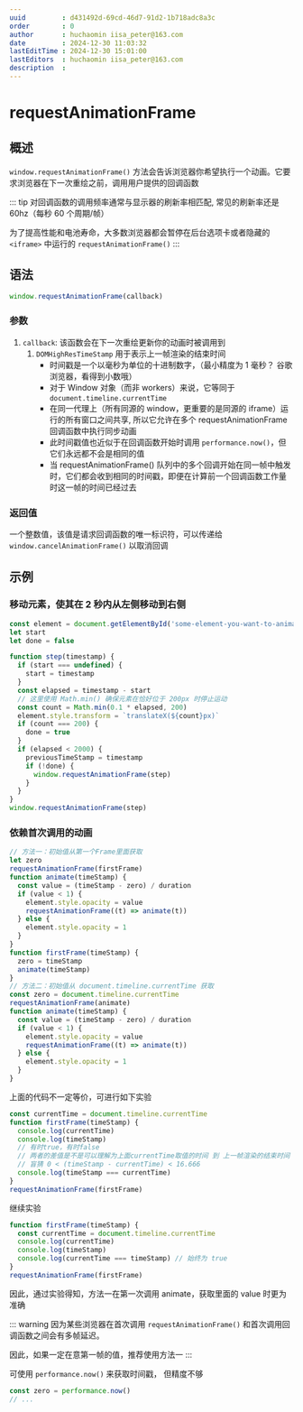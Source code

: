 ```yaml
---
uuid         : d431492d-69cd-46d7-91d2-1b718adc8a3c
order        : 0
author       : huchaomin iisa_peter@163.com
date         : 2024-12-30 11:03:32
lastEditTime : 2024-12-30 15:01:00
lastEditors  : huchaomin iisa_peter@163.com
description  :
---
```


# requestAnimationFrame

## 概述

`window.requestAnimationFrame()` 方法会告诉浏览器你希望执行一个动画。它要求浏览器在下一次重绘之前，调用用户提供的回调函数

::: tip
对回调函数的调用频率通常与显示器的刷新率相匹配, 常见的刷新率还是 60hz（每秒 60 个周期/帧）

为了提高性能和电池寿命，大多数浏览器都会暂停在后台选项卡或者隐藏的 `<iframe>` 中运行的 `requestAnimationFrame()`
:::

## 语法

```ts
window.requestAnimationFrame(callback)
```

### 参数

1. `callback`: 该函数会在下一次重绘更新你的动画时被调用到
    1. `DOMHighResTimeStamp` 用于表示上一帧渲染的结束时间
        - 时间戳是一个以毫秒为单位的十进制数字，（最小精度为 1 毫秒？ 谷歌浏览器，看得到小数哦）
        - 对于 Window 对象（而非 workers）来说，它等同于 `document.timeline.currentTime`
        - 在同一代理上（所有同源的 window，更重要的是同源的 iframe）运行的所有窗口之间共享, 所以它允许在多个 requestAnimationFrame 回调函数中执行同步动画
        - 此时间戳值也近似于在回调函数开始时调用 `performance.now()`，但它们永远都不会是相同的值
        - 当 requestAnimationFrame() 队列中的多个回调开始在同一帧中触发时，它们都会收到相同的时间戳，即便在计算前一个回调函数工作量时这一帧的时间已经过去

### 返回值

一个整数值，该值是请求回调函数的唯一标识符，可以传递给 `window.cancelAnimationFrame()` 以取消回调

## 示例

### 移动元素，使其在 2 秒内从左侧移动到右侧

```ts
const element = document.getElementById('some-element-you-want-to-animate')
let start
let done = false

function step(timestamp) {
  if (start === undefined) {
    start = timestamp
  }
  const elapsed = timestamp - start
  // 这里使用 Math.min() 确保元素在恰好位于 200px 时停止运动
  const count = Math.min(0.1 * elapsed, 200)
  element.style.transform = `translateX(${count}px)`
  if (count === 200) {
    done = true
  }
  if (elapsed < 2000) {
    previousTimeStamp = timestamp
    if (!done) {
      window.requestAnimationFrame(step)
    }
  }
}
window.requestAnimationFrame(step)
```

### 依赖首次调用的动画

```ts
// 方法一：初始值从第一个Frame里面获取
let zero
requestAnimationFrame(firstFrame)
function animate(timeStamp) {
  const value = (timeStamp - zero) / duration
  if (value < 1) {
    element.style.opacity = value
    requestAnimationFrame((t) => animate(t))
  } else {
    element.style.opacity = 1
  }
}
function firstFrame(timeStamp) {
  zero = timeStamp
  animate(timeStamp)
}
// 方法二：初始值从 document.timeline.currentTime 获取
const zero = document.timeline.currentTime
requestAnimationFrame(animate)
function animate(timeStamp) {
  const value = (timeStamp - zero) / duration
  if (value < 1) {
    element.style.opacity = value
    requestAnimationFrame((t) => animate(t))
  } else {
    element.style.opacity = 1
  }
}
```

上面的代码不一定等价，可进行如下实验

```ts
const currentTime = document.timeline.currentTime
function firstFrame(timeStamp) {
  console.log(currentTime)
  console.log(timeStamp)
  // 有时true，有时false
  // 两者的差值是不是可以理解为上面currentTime取值的时间 到 上一帧渲染的结束时间 之间的时间差
  // 盲猜 0 < (timeStamp - currentTime) < 16.666
  console.log(timeStamp === currentTime)
}
requestAnimationFrame(firstFrame)
```

继续实验

```ts
function firstFrame(timeStamp) {
  const currentTime = document.timeline.currentTime
  console.log(currentTime)
  console.log(timeStamp)
  console.log(currentTime === timeStamp) // 始终为 true
}
requestAnimationFrame(firstFrame)
```

因此，通过实验得知，方法一在第一次调用 animate，获取里面的 value 时更为准确

::: warning
因为某些浏览器在首次调用 `requestAnimationFrame()` 和首次调用回调函数之间会有多帧延迟。

因此，如果一定在意第一帧的值，推荐使用方法一
:::

可使用 `performance.now()` 来获取时间戳， 但精度不够

```ts
const zero = performance.now()
// ...
```
